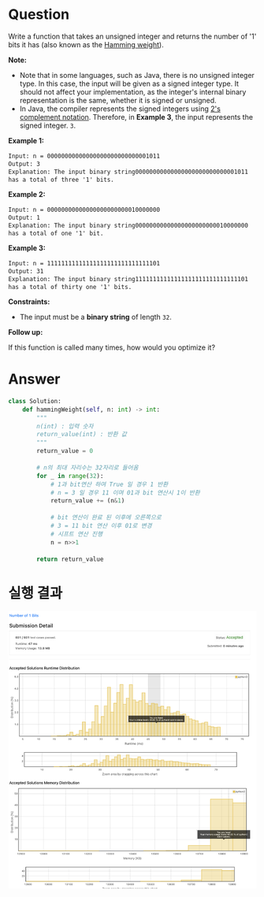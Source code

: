 # Question
Write a function that takes an unsigned integer and returns the number of '1' bits it has (also known as the [Hamming weight](http://en.wikipedia.org/wiki/Hamming_weight)).

**Note:**

- Note that in some languages, such as Java, there is no unsigned integer type. In this case, the input will be given as a signed integer type. It should not affect your implementation, as the integer's internal binary representation is the same, whether it is signed or unsigned.
- In Java, the compiler represents the signed integers using [2's complement notation](https://en.wikipedia.org/wiki/Two%27s_complement). Therefore, in **Example 3**, the input represents the signed integer. `3`.

**Example 1:**

```
Input: n = 00000000000000000000000000001011
Output: 3
Explanation: The input binary string00000000000000000000000000001011 has a total of three '1' bits.

```

**Example 2:**

```
Input: n = 00000000000000000000000010000000
Output: 1
Explanation: The input binary string00000000000000000000000010000000 has a total of one '1' bit.

```

**Example 3:**

```
Input: n = 11111111111111111111111111111101
Output: 31
Explanation: The input binary string11111111111111111111111111111101 has a total of thirty one '1' bits.

```

**Constraints:**

- The input must be a **binary string** of length `32`.

**Follow up:**

If this function is called many times, how would you optimize it?

# Answer
```python
class Solution:
    def hammingWeight(self, n: int) -> int:
        """
        n(int) : 입력 숫자
        return_value(int) : 반환 값
        """
        return_value = 0

        # n의 최대 자리수는 32자리로 들어옴
        for _ in range(32):
            # 1과 bit연산 하여 True 일 경우 1 반환 
            # n = 3 일 경우 11 이며 01과 bit 연산시 1이 반환
            return_value += (n&1)
            
            # bit 연산이 완료 된 이후에 오른쪽으로 
            # 3 = 11 bit 연산 이후 01로 변경
            # 시프트 연산 진행
            n = n>>1
                
        return return_value
```

# 실행 결과
![Untitled](../../../image/leetcode/191_Number_of_1Bits/image.png)